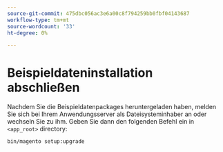 ```yaml
---
source-git-commit: 475dbc056ac3e6a00c8f794259bb0fbf04143687
workflow-type: tm+mt
source-wordcount: '33'
ht-degree: 0%

---
```

# Beispieldateninstallation abschließen

Nachdem Sie die Beispieldatenpackages heruntergeladen haben, melden Sie sich bei Ihrem Anwendungsserver als Dateisysteminhaber an oder wechseln Sie zu ihm. Geben Sie dann den folgenden Befehl ein in `<app_root>` directory:

```bash
bin/magento setup:upgrade
```
